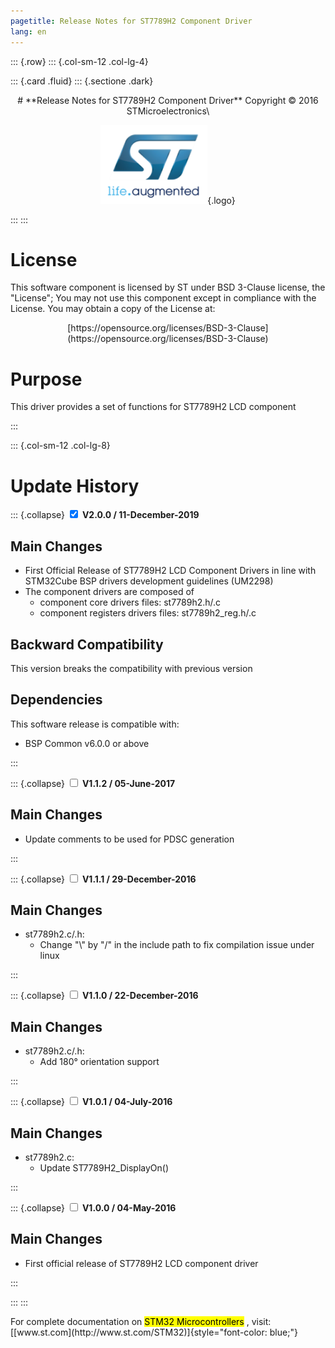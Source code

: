 ```yaml
---
pagetitle: Release Notes for ST7789H2 Component Driver
lang: en
---
```


::: {.row}
::: {.col-sm-12 .col-lg-4}

::: {.card .fluid}
::: {.sectione .dark}
<center>
# **Release Notes for ST7789H2 Component Driver**
Copyright &copy; 2016 STMicroelectronics\
    
[![ST logo](_htmresc/st_logo.png)](https://www.st.com){.logo}
</center>
:::
:::

# License

This software component is licensed by ST under BSD 3-Clause license, the "License"; You may not use this component except in 
compliance with the License. You may obtain a copy of the License at:
<center>
[https://opensource.org/licenses/BSD-3-Clause](https://opensource.org/licenses/BSD-3-Clause)
</center>

# Purpose

This driver provides a set of functions for ST7789H2 LCD component

:::

::: {.col-sm-12 .col-lg-8}
# Update History

::: {.collapse}
<input type="checkbox" id="collapse-section6" checked aria-hidden="true">
<label for="collapse-section6" aria-hidden="true">__V2.0.0 / 11-December-2019__</label>
<div>			

## Main Changes

-	First Official Release of ST7789H2 LCD Component Drivers in line with STM32Cube BSP drivers development guidelines (UM2298) 
-	The component drivers are composed of
	-	component core drivers files: st7789h2.h/.c
	-	component registers drivers files: st7789h2_reg.h/.c
		
## Backward Compatibility

This version breaks the compatibility with previous version

## Dependencies

This software release is compatible with:

-	BSP Common v6.0.0 or above

</div>
:::

::: {.collapse}
<input type="checkbox" id="collapse-section5" aria-hidden="true">
<label for="collapse-section5" aria-hidden="true">__V1.1.2 / 05-June-2017__</label>
<div>			

## Main Changes

-	Update comments to be used for PDSC generation 

</div>
:::

::: {.collapse}
<input type="checkbox" id="collapse-section4" aria-hidden="true">
<label for="collapse-section4" aria-hidden="true">__V1.1.1 / 29-December-2016__</label>
<div>			

## Main Changes

-	st7789h2.c/.h: 
	-	Change "\\" by  "/" in the include path to fix compilation issue under linux

</div>
:::

::: {.collapse}
<input type="checkbox" id="collapse-section3" aria-hidden="true">
<label for="collapse-section3" aria-hidden="true">__V1.1.0 / 22-December-2016__</label>
<div>			

## Main Changes

-	st7789h2.c/.h: 
	-	Add 180° orientation support

</div>
:::

::: {.collapse}
<input type="checkbox" id="collapse-section2" aria-hidden="true">
<label for="collapse-section2" aria-hidden="true">__V1.0.1 / 04-July-2016__</label>
<div>			

## Main Changes

-	st7789h2.c: 
	-	Update ST7789H2_DisplayOn()

</div>
:::

::: {.collapse}
<input type="checkbox" id="collapse-section1" aria-hidden="true">
<label for="collapse-section1" aria-hidden="true">__V1.0.0 / 04-May-2016__</label>
<div>			

## Main Changes

-	First official release of ST7789H2 LCD component driver 

</div>
:::

:::
:::

<footer class="sticky">
For complete documentation on <mark>STM32 Microcontrollers</mark> ,
visit: [[www.st.com](http://www.st.com/STM32)]{style="font-color: blue;"}
</footer>
